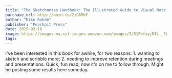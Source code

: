 ```yaml
---
title: "The Sketchnotes Handbook: The Illustrated Guide to Visual Note Taking"
purchase_url: http://amzn.to/2iG6MbF
author: "Mike Rohde"
publisher: "Peachpit Press"
date: 2015-02-16
image: https://images-na.ssl-images-amazon.com/images/I/51PefxyjMIL._SL75_.jpg
tags:
---
```


I've been interested in this book for awhile, for two reasons: 1. wanting to
sketch and scribble more; 2. needing to improve retention during meetings
and presentations. Quick, fun read; now it's on me to follow through. Might
be posting some results here someday.
